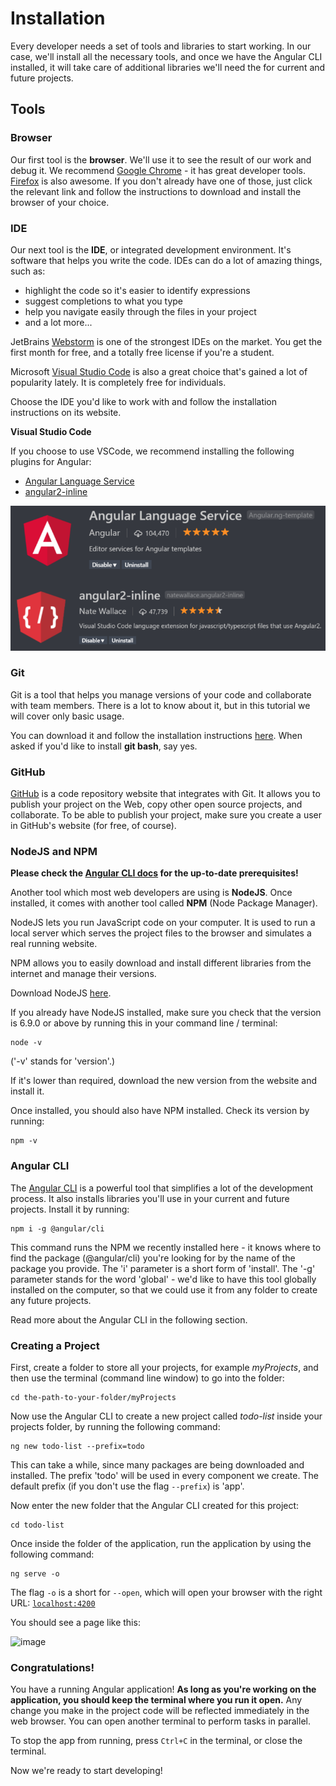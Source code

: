 # Installation

Every developer needs a set of tools and libraries to start working. In our case, we'll install all the necessary tools, and once we have the Angular CLI installed, it will take care of additional libraries we'll need the for current and future projects.

## Tools

### Browser

Our first tool is the **browser**. We'll use it to see the result of our work and debug it. We recommend [Google Chrome](https://www.google.com/chrome/browser/desktop/) - it has great developer tools. [Firefox](https://www.mozilla.org/en-US/firefox/new/) is also awesome. If you don't already have one of those, just click the relevant link and follow the instructions to download and install the browser of your choice.

### IDE

Our next tool is the **IDE**, or integrated development environment. It's software that helps you write the code. IDEs can do a lot of amazing things, such as:

* highlight the code so it's easier to identify expressions
* suggest completions to what you type
* help you navigate easily through the files in your project
* and a lot more...

JetBrains [Webstorm](https://www.jetbrains.com/webstorm/download/) is one of the strongest IDEs on the market. You get the first month for free, and a totally free license if you're a student.

Microsoft [Visual Studio Code](https://code.visualstudio.com/) is also a great choice that's gained a lot of popularity lately. It is completely free for individuals.

Choose the IDE you'd like to work with and follow the installation instructions on its website.

**Visual Studio Code**

If you choose to use VSCode, we recommend installing the following plugins for Angular:

- [Angular Language Service](https://marketplace.visualstudio.com/items?itemName=Angular.ng-template)
- [angular2-inline](https://marketplace.visualstudio.com/items?itemName=natewallace.angular2-inline)

![image](/assets/vscode-plugins.png)

### Git

Git is a tool that helps you manage versions of your code and collaborate with team members. There is a lot to know about it, but in this tutorial we will cover only basic usage.

You can download it and follow the installation instructions [here](https://git-scm.com/).
When asked if you'd like to install **git bash**, say yes.

### GitHub

[GitHub](https://github.com/) is a code repository website that integrates with Git. It allows you to publish your project on the Web, copy other open source projects, and collaborate. To be able to publish your project, make sure you create a user in GitHub's website (for free, of course).

### NodeJS and NPM

**Please check the [Angular CLI docs](https://github.com/angular/angular-cli#prerequisites) for the up-to-date prerequisites!**

Another tool which most web developers are using is **NodeJS**. Once installed, it comes with another tool called **NPM** (Node Package Manager).

NodeJS lets you run JavaScript code on your computer. It is used to run a local server which serves the project files to the browser and simulates a real running website.

NPM allows you to easily download and install different libraries from the internet and manage their versions.

Download NodeJS [here](https://nodejs.org/en/).

If you already have NodeJS installed, make sure you check that the version is 6.9.0 or above by running this in your command line / terminal:

```
node -v
```

\('-v' stands for 'version'.\)

If it's lower than required, download the new version from the website and install it.

Once installed, you should also have NPM installed. Check its version by running:

```
npm -v
```


### Angular CLI

The [Angular CLI](https://github.com/angular/angular-cli) is a powerful tool that simplifies a lot of the development process. It also installs libraries you'll use in your current and future projects. Install it by running:

```
npm i -g @angular/cli
```

This command runs the NPM we recently installed here - it knows where to find the package (@angular/cli) you're looking for by the name of the package you provide.
The 'i' parameter is a short form of 'install'.
The '-g' parameter stands for the word 'global' - we'd like to have this tool globally installed on the computer, so that we could use it from any folder to create any future projects.

Read more about the Angular CLI in the following section.

### Creating a Project

First, create a folder to store all your projects, for example _myProjects_, and then use the terminal (command line window) to go into the folder:

```
cd the-path-to-your-folder/myProjects
```

Now use the Angular CLI to create a new project called _todo-list_ inside your projects folder, by running the following command:

```
ng new todo-list --prefix=todo
```

This can take a while, since many packages are being downloaded and installed.
The prefix 'todo' will be used in every component we create. The default prefix (if you don't use the flag `--prefix`) is 'app'.

Now enter the new folder that the Angular CLI created for this project:

```
cd todo-list
```

Once inside the folder of the application, run the application by using the following command:

```
ng serve -o
```

The flag `-o` is a short for `--open`, which will open your browser with the right URL: [`localhost:4200`](http://localhost:4200)

You should see a page like this:

![image](/assets/installation-result.png)

### Congratulations!

You have a running Angular application! **As long as you're working on the application, you should keep the terminal where you run it open.** Any change you make in the project code will be reflected immediately in the web browser.
You can open another terminal to perform tasks in parallel.

To stop the app from running, press `Ctrl+C` in the terminal, or close the terminal.

Now we're ready to start developing!

